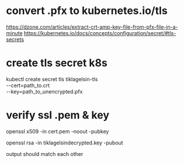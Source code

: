 # convert .pfx to kubernetes.io/tls


https://dzone.com/articles/extract-crt-amp-key-file-from-pfx-file-in-a-minute
https://kubernetes.io/docs/concepts/configuration/secret/#tls-secrets


# create tls secret k8s


kubectl create secret tls tiklagelsin-tls \
  --cert=path_to.crt \
  --key=path_to_unencrypted.pfx

# verify ssl .pem & key

openssl x509 -in cert.pem -noout -pubkey

openssl rsa -in tiklagelsindecrypted.key -pubout


output should match each other